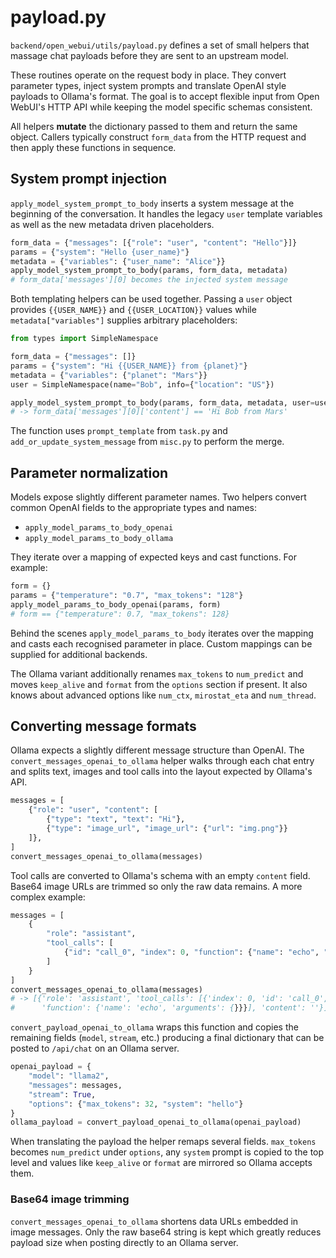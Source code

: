# payload.py

`backend/open_webui/utils/payload.py` defines a set of small helpers that massage
chat payloads before they are sent to an upstream model.

These routines operate on the request body in place. They convert parameter
types, inject system prompts and translate OpenAI style payloads to
Ollama's format.  The goal is to accept flexible input from Open WebUI's HTTP
API while keeping the model specific schemas consistent.

All helpers **mutate** the dictionary passed to them and return the same
object.  Callers typically construct `form_data` from the HTTP request and then
apply these functions in sequence.

## System prompt injection

`apply_model_system_prompt_to_body` inserts a system message at the beginning of
the conversation. It handles the legacy `user` template variables as well as the
new metadata driven placeholders.

```python
form_data = {"messages": [{"role": "user", "content": "Hello"}]}
params = {"system": "Hello {user_name}"}
metadata = {"variables": {"user_name": "Alice"}}
apply_model_system_prompt_to_body(params, form_data, metadata)
# form_data['messages'][0] becomes the injected system message
```

Both templating helpers can be used together. Passing a `user` object provides
`{{USER_NAME}}` and `{{USER_LOCATION}}` values while `metadata["variables"]`
supplies arbitrary placeholders:

```python
from types import SimpleNamespace

form_data = {"messages": []}
params = {"system": "Hi {{USER_NAME}} from {planet}"}
metadata = {"variables": {"planet": "Mars"}}
user = SimpleNamespace(name="Bob", info={"location": "US"})

apply_model_system_prompt_to_body(params, form_data, metadata, user=user)
# -> form_data['messages'][0]['content'] == 'Hi Bob from Mars'
```

The function uses `prompt_template` from `task.py` and
`add_or_update_system_message` from `misc.py` to perform the merge.

## Parameter normalization

Models expose slightly different parameter names.  Two helpers convert common
OpenAI fields to the appropriate types and names:

- `apply_model_params_to_body_openai`
- `apply_model_params_to_body_ollama`

They iterate over a mapping of expected keys and cast functions.  For example:

```python
form = {}
params = {"temperature": "0.7", "max_tokens": "128"}
apply_model_params_to_body_openai(params, form)
# form == {"temperature": 0.7, "max_tokens": 128}
```
Behind the scenes `apply_model_params_to_body` iterates over the mapping and
casts each recognised parameter in place.  Custom mappings can be supplied for
additional backends.

The Ollama variant additionally renames `max_tokens` to `num_predict` and moves
`keep_alive` and `format` from the `options` section if present.  It also knows
about advanced options like `num_ctx`, `mirostat_eta` and `num_thread`.

## Converting message formats

Ollama expects a slightly different message structure than OpenAI.  The
`convert_messages_openai_to_ollama` helper walks through each chat entry and
splits text, images and tool calls into the layout expected by Ollama's API.

```python
messages = [
    {"role": "user", "content": [
        {"type": "text", "text": "Hi"},
        {"type": "image_url", "image_url": {"url": "img.png"}}
    ]},
]
convert_messages_openai_to_ollama(messages)
```

Tool calls are converted to Ollama's schema with an empty `content` field.  Base64
image URLs are trimmed so only the raw data remains.  A more complex example:

```python
messages = [
    {
        "role": "assistant",
        "tool_calls": [
            {"id": "call_0", "index": 0, "function": {"name": "echo", "arguments": "{}"}}
        ]
    }
]
convert_messages_openai_to_ollama(messages)
# -> [{'role': 'assistant', 'tool_calls': [{'index': 0, 'id': 'call_0',
#      'function': {'name': 'echo', 'arguments': {}}}], 'content': ''}]
```

`convert_payload_openai_to_ollama` wraps this function and copies the remaining
fields (`model`, `stream`, etc.) producing a final dictionary that can be posted
to `/api/chat` on an Ollama server.

```python
openai_payload = {
    "model": "llama2",
    "messages": messages,
    "stream": True,
    "options": {"max_tokens": 32, "system": "hello"}
}
ollama_payload = convert_payload_openai_to_ollama(openai_payload)
```

When translating the payload the helper remaps several fields. `max_tokens`
becomes `num_predict` under `options`, any `system` prompt is copied to the
top level and values like `keep_alive` or `format` are mirrored so Ollama
accepts them.

### Base64 image trimming

`convert_messages_openai_to_ollama` shortens data URLs embedded in image
messages. Only the raw base64 string is kept which greatly reduces payload size
when posting directly to an Ollama server.

